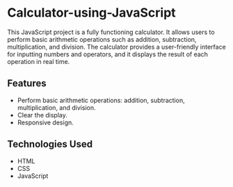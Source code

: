 # Calculator-using-JavaScript
This JavaScript project is a fully functioning calculator. It allows users to perform basic arithmetic operations such as addition, subtraction, multiplication, and division. The calculator provides a user-friendly interface for inputting numbers and operators, and it displays the result of each operation in real time.

## Features
- Perform basic arithmetic operations: addition, subtraction, multiplication, and division.
- Clear the display.
- Responsive design.

## Technologies Used
- HTML
- CSS
- JavaScript
